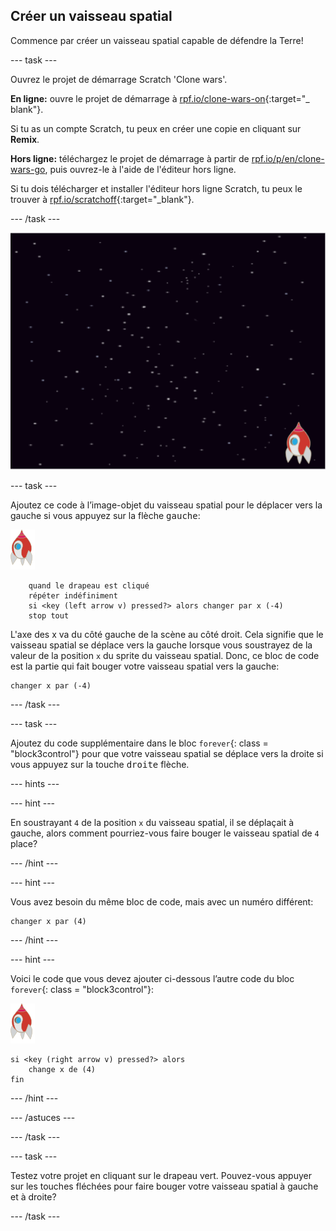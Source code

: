## Créer un vaisseau spatial

Commence par créer un vaisseau spatial capable de défendre la Terre!

\--- task \---

Ouvrez le projet de démarrage Scratch 'Clone wars'.

**En ligne:** ouvre le projet de démarrage à [rpf.io/clone-wars-on](http://rpf.io/clone-wars-on){:target="_ blank"}.

Si tu as un compte Scratch, tu peux en créer une copie en cliquant sur **Remix**.

**Hors ligne:** téléchargez le projet de démarrage à partir de [rpf.io/p/en/clone-wars-go](http://rpf.io/p/en/clone-wars-go), puis ouvrez-le à l'aide de l'éditeur hors ligne.

Si tu dois télécharger et installer l'éditeur hors ligne Scratch, tu peux le trouver à [rpf.io/scratchoff](https://rpf.io/scratchoff){:target="_blank"}.

\--- /task \---

![projet de démarrage](images/starter-project.png)

\--- task \---

Ajoutez ce code à l’image-objet du vaisseau spatial pour le déplacer vers la gauche si vous appuyez sur la flèche <kbd>gauche</kbd>:

![lutin de roquette](images/rocket-sprite.png)

```blocks3
    quand le drapeau est cliqué
    répéter indéfiniment
    si <key (left arrow v) pressed?> alors changer par x (-4)
    stop tout
```

L'axe des x va du côté gauche de la scène au côté droit. Cela signifie que le vaisseau spatial se déplace vers la gauche lorsque vous soustrayez de la valeur de la position `x` du sprite du vaisseau spatial. Donc, ce bloc de code est la partie qui fait bouger votre vaisseau spatial vers la gauche:

```blocks3
changer x par (-4)
```

\--- /task \---

\--- task \---

Ajoutez du code supplémentaire dans le bloc `forever`{: class = "block3control"} pour que votre vaisseau spatial se déplace vers la droite si vous appuyez sur la touche <kbd>droite</kbd> flèche.

\--- hints \---

\--- hint \---

En soustrayant `4` de la position `x` du vaisseau spatial, il se déplaçait à gauche, alors comment pourriez-vous faire bouger le vaisseau spatial de `4` place?

\--- /hint \---

\--- hint \---

Vous avez besoin du même bloc de code, mais avec un numéro différent:

```blocks3
changer x par (4)
```

\--- /hint \---

\--- hint \---

Voici le code que vous devez ajouter ci-dessous l’autre code du bloc `forever`{: class = "block3control"}:

![lutin de roquette](images/rocket-sprite.png)

```blocks3
si <key (right arrow v) pressed?> alors
    change x de (4)
fin
```

\--- /hint \---

\--- /astuces \---

\--- /task \---

\--- task \---

Testez votre projet en cliquant sur le drapeau vert. Pouvez-vous appuyer sur les touches fléchées pour faire bouger votre vaisseau spatial à gauche et à droite?

\--- /task \---